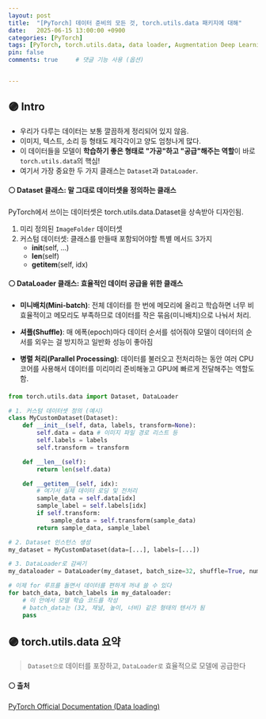 ```yaml
---
layout: post
title:  "[PyTorch] 데이터 준비의 모든 것, torch.utils.data 패키지에 대해"
date:   2025-06-15 13:00:00 +0900
categories: [PyTorch]
tags: [PyTorch, torch.utils.data, data loader, Augmentation Deep Learning, AI]
pin: false
comments: true     # 댓글 기능 사용 (옵션)


---
```

## 🟣 Intro
- 우리가 다루는 데이터는 보통 깔끔하게 정리되어 있지 않음. 
- 이미지, 텍스트, 소리 등 형태도 제각각이고 양도 엄청나게 많다. 
- 이 데이터들을 모델이 **학습하기 좋은 형태로 "가공"하고 "공급"해주는 역할**이 바로 `torch.utils.data`의 핵심!
- 여기서 가장 중요한 두 가지 클래스는 `Dataset`과 `DataLoader`.



#### ⚪ Dataset 클래스: 말 그대로 데이터셋을 정의하는 클래스
PyTorch에서 쓰이는 데이터셋은 torch.utils.data.Dataset을 상속받아 디자인됨.

1) 미리 정의된 `ImageFolder` 데이터셋
2) 커스텀 데이터셋: 클래스를 만들때 포함되어야할 특별 메서드 3가지
    * __init__(self, ...)
    * __len__(self)
    * __getitem__(self, idx)

#### ⚪ DataLoader 클래스: 효율적인 데이터 공급을 위한 클래스
- **미니배치(Mini-batch)**: 전체 데이터를 한 번에 메모리에 올리고 학습하면 너무 비효율적이고 메모리도 부족하므로 데이터를 작은 묶음(미니배치)으로 나눠서 처리.

- **셔플(Shuffle)**: 매 에폭(epoch)마다 데이터 순서를 섞어줘야 모델이 데이터의 순서를 외우는 걸 방지하고 일반화 성능이 좋아짐

- **병렬 처리(Parallel Processing)**: 데이터를 불러오고 전처리하는 동안 여러 CPU 코어를 사용해서 데이터를 미리미리 준비해놓고 GPU에 빠르게 전달해주는 역할도 함.


#### 
```py
from torch.utils.data import Dataset, DataLoader

# 1. 커스텀 데이터셋 정의 (예시)
class MyCustomDataset(Dataset):
    def __init__(self, data, labels, transform=None):
        self.data = data # 이미지 파일 경로 리스트 등
        self.labels = labels
        self.transform = transform

    def __len__(self):
        return len(self.data)

    def __getitem__(self, idx):
        # 여기서 실제 데이터 로딩 및 전처리
        sample_data = self.data[idx]
        sample_label = self.labels[idx]
        if self.transform:
            sample_data = self.transform(sample_data)
        return sample_data, sample_label

# 2. Dataset 인스턴스 생성
my_dataset = MyCustomDataset(data=[...], labels=[...])

# 3. DataLoader로 감싸기
my_dataloader = DataLoader(my_dataset, batch_size=32, shuffle=True, num_workers=4)

# 이제 for 루프를 돌면서 데이터를 편하게 꺼내 쓸 수 있다
for batch_data, batch_labels in my_dataloader:
    # 이 안에서 모델 학습 코드를 작성
    # batch_data는 (32, 채널, 높이, 너비) 같은 형태의 텐서가 됨
    pass
```


## 🟣 torch.utils.data 요약
> `Dataset으로` 데이터를 포장하고, `DataLoader로` 효율적으로 모델에 공급한다

#### ⚪ 출처
[PyTorch Official Documentation (Data loading)](https://docs.pytorch.org/tutorials/beginner/data_loading_tutorial.html) 


